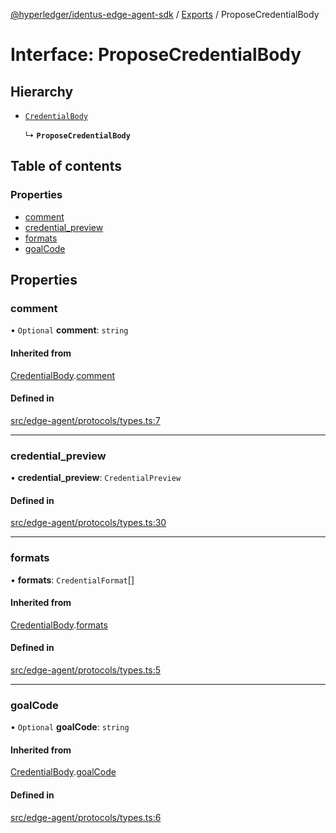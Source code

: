 [@hyperledger/identus-edge-agent-sdk](../README.md) / [Exports](../modules.md) / ProposeCredentialBody

# Interface: ProposeCredentialBody

## Hierarchy

- [`CredentialBody`](CredentialBody.md)

  ↳ **`ProposeCredentialBody`**

## Table of contents

### Properties

- [comment](ProposeCredentialBody.md#comment)
- [credential\_preview](ProposeCredentialBody.md#credential_preview)
- [formats](ProposeCredentialBody.md#formats)
- [goalCode](ProposeCredentialBody.md#goalcode)

## Properties

### comment

• `Optional` **comment**: `string`

#### Inherited from

[CredentialBody](CredentialBody.md).[comment](CredentialBody.md#comment)

#### Defined in

[src/edge-agent/protocols/types.ts:7](https://github.com/hyperledger/identus-edge-agent-sdk-ts/blob/7eadfa3c5dda4c81079844b2a47014b3c9b03dac/src/edge-agent/protocols/types.ts#L7)

___

### credential\_preview

• **credential\_preview**: `CredentialPreview`

#### Defined in

[src/edge-agent/protocols/types.ts:30](https://github.com/hyperledger/identus-edge-agent-sdk-ts/blob/7eadfa3c5dda4c81079844b2a47014b3c9b03dac/src/edge-agent/protocols/types.ts#L30)

___

### formats

• **formats**: `CredentialFormat`[]

#### Inherited from

[CredentialBody](CredentialBody.md).[formats](CredentialBody.md#formats)

#### Defined in

[src/edge-agent/protocols/types.ts:5](https://github.com/hyperledger/identus-edge-agent-sdk-ts/blob/7eadfa3c5dda4c81079844b2a47014b3c9b03dac/src/edge-agent/protocols/types.ts#L5)

___

### goalCode

• `Optional` **goalCode**: `string`

#### Inherited from

[CredentialBody](CredentialBody.md).[goalCode](CredentialBody.md#goalcode)

#### Defined in

[src/edge-agent/protocols/types.ts:6](https://github.com/hyperledger/identus-edge-agent-sdk-ts/blob/7eadfa3c5dda4c81079844b2a47014b3c9b03dac/src/edge-agent/protocols/types.ts#L6)
